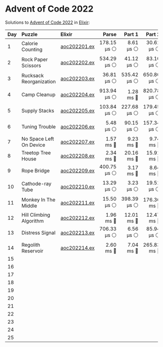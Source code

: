 # Advent of Code 2022

Solutions to [Advent of Code 2022](https://adventofcode.com/2022/) in [Elixir](https://elixir-lang.org/):

| Day  | Puzzle                  | Elixir                                                  |       Parse |      Part 1 |      Part 2 |       Total |
| :--- | :---------------------- | :------------------------------------------------------ | ----------: | ----------: | ----------: | ----------: |
| 1    | Calorie Counting        | [aoc202201.ex](01_calorie_counting/aoc202201.ex)        | 178.15 µs ⚪️ |   8.61 µs ⚪️ |  30.61 µs ⚪️ | 217.38 µs ⚪️ |
| 2    | Rock Paper Scissors     | [aoc202202.ex](02_rock_paper_scissors/aoc202202.ex)     | 534.29 µs ⚪️ |  41.12 µs ⚪️ |  83.10 µs ⚪️ | 658.51 µs ⚪️ |
| 3    | Rucksack Reorganization | [aoc202203.ex](03_rucksack_reorganization/aoc202203.ex) |  36.81 µs ⚪️ | 535.42 µs ⚪️ | 650.80 µs ⚪️ |   1.22 ms 🔵 |
| 4    | Camp Cleanup            | [aoc202204.ex](04_camp_cleanup/aoc202204.ex)            | 913.94 µs ⚪️ |   1.28 ms 🔵 | 820.78 µs ⚪️ |   3.02 ms 🔵 |
| 5    | Supply Stacks           | [aoc202205.ex](05_supply_stacks/aoc202205.ex)           | 103.84 µs ⚪️ | 227.68 µs ⚪️ | 179.45 µs ⚪️ | 510.96 µs ⚪️ |
| 6    | Tuning Trouble          | [aoc202206.ex](06_tuning_trouble/aoc202206.ex)          |   5.48 µs ⚪️ |  90.15 µs ⚪️ | 157.34 µs ⚪️ | 252.98 µs ⚪️ |
| 7    | No Space Left On Device | [aoc202207.ex](07_no_space_left_on_device/aoc202207.ex) |   1.57 ms 🔵 |   9.23 ms 🔵 |   9.74 ms 🔵 |  20.54 ms 🔵 |
| 8    | Treetop Tree House      | [aoc202208.ex](08_treetop_tree_house/aoc202208.ex)      |   2.34 ms 🔵 |  20.16 ms 🔵 |  15.91 ms 🔵 |  38.42 ms 🔵 |
| 9    | Rope Bridge             | [aoc202209.ex](09_rope_bridge/aoc202209.ex)             | 400.75 µs ⚪️ |   3.17 ms 🔵 |   8.64 ms 🔵 |  12.21 ms 🔵 |
| 10   | Cathode-ray Tube        | [aoc202210.ex](10_cathode-ray_tube/aoc202210.ex)        |  13.29 µs ⚪️ |   3.23 µs ⚪️ |  19.51 µs ⚪️ |  36.02 µs ⚪️ |
| 11   | Monkey In The Middle    | [aoc202211.ex](11_monkey_in_the_middle/aoc202211.ex)    |  15.50 µs ⚪️ | 398.39 µs ⚪️ | 176.36 ms 🔵 | 176.78 ms 🔵 |
| 12   | Hill Climbing Algorithm | [aoc202212.ex](12_hill_climbing_algorithm/aoc202212.ex) |   1.96 ms 🔵 |  12.01 ms 🔵 |  12.47 ms 🔵 |  26.44 ms 🔵 |
| 13   | Distress Signal         | [aoc202213.ex](13_distress_signal/aoc202213.ex)         | 706.33 µs ⚪️ |   6.56 µs ⚪️ |  85.94 µs ⚪️ | 798.83 µs ⚪️ |
| 14   | Regolith Reservoir      | [aoc202214.ex](14_regolith_reservoir/aoc202214.ex)      |   2.60 ms 🔵 |   7.04 ms 🔵 | 265.83 ms 🔵 | 275.48 ms 🔵 |
| 15   |                         |                                                         |             |             |             |
| 16   |                         |                                                         |             |             |             |
| 17   |                         |                                                         |             |             |             |
| 18   |                         |                                                         |             |             |             |
| 19   |                         |                                                         |             |             |             |
| 20   |                         |                                                         |             |             |             |
| 21   |                         |                                                         |             |             |             |
| 22   |                         |                                                         |             |             |             |
| 23   |                         |                                                         |             |             |             |
| 24   |                         |                                                         |             |             |             |
| 25   |                         |                                                         |             |             |             |
